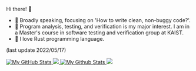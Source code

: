 Hi there! :wave:
- 💭 Broadly speaking, focusing on 'How to write clean, non-buggy code?'.
- 📖 Program analysis, testing, and verification is my major interest. I am in a Master's course in software testing and verification group at KAIST.
- :crab: I love Rust programming language.

(last update 2022/05/17)

<a href="https://github.com/3-24#gh-light-mode-only">
  <img src="https://github-readme-stats.vercel.app/api?username=3-24&theme=default&count_private=true&show_icons=true#gh-white-mode-only" alt="My GitHub Stats"/>
  <img src="https://github-readme-stats.vercel.app/api/wakatime?username=minus21&theme=default&custom_title=Weekly%20Most%20Used%20Languages#gh-white-mode-only"/>
</a>

<a href="https://github.com/3-24#gh-dark-mode-only">
  <img src="https://github-readme-stats.vercel.app/api?username=3-24&theme=react&count_private=true&show_icons=true#gh-dark-mode-only" alt="My Github Stats"/>
  <img src="https://github-readme-stats.vercel.app/api/wakatime?username=minus21&theme=react&custom_title=Weekly%20Most%20Used%20Languages#gh-dark-mode-only"/>
</a>
